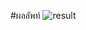 #ผลลัพท์
![result](https://cdn.discordapp.com/attachments/898489587255607367/1104357763863298048/image.png)